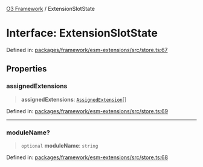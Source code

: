 [O3 Framework](../API.md) / ExtensionSlotState

# Interface: ExtensionSlotState

Defined in: [packages/framework/esm-extensions/src/store.ts:67](https://github.com/its-kios09/openmrs-esm-core/blob/main/packages/framework/esm-extensions/src/store.ts#L67)

## Properties

### assignedExtensions

> **assignedExtensions**: [`AssignedExtension`](AssignedExtension.md)[]

Defined in: [packages/framework/esm-extensions/src/store.ts:69](https://github.com/its-kios09/openmrs-esm-core/blob/main/packages/framework/esm-extensions/src/store.ts#L69)

***

### moduleName?

> `optional` **moduleName**: `string`

Defined in: [packages/framework/esm-extensions/src/store.ts:68](https://github.com/its-kios09/openmrs-esm-core/blob/main/packages/framework/esm-extensions/src/store.ts#L68)
